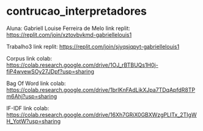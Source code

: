 # contrucao_interpretadores

Aluna: Gabriell Louise Ferreira de Melo
link replit: https://replit.com/join/xztovbvkmd-gabriellelouis1

Trabalho3 link replit: https://replit.com/join/sjyqsjqpyt-gabriellelouis1

Corpus link colab: https://colab.research.google.com/drive/1OJ_rBTBUQs1H0j-fiP4wvewSOy27JDpf?usp=sharing

Bag Of Word link colab: https://colab.research.google.com/drive/1brIKnFAdLikXJpa7TDqApfdR8TPm6Ahj?usp=sharing

IF-IDF link colab: https://colab.research.google.com/drive/16Xh7GRiX0GBXWzgPLITx_2TIgWH_YotW?usp=sharing


